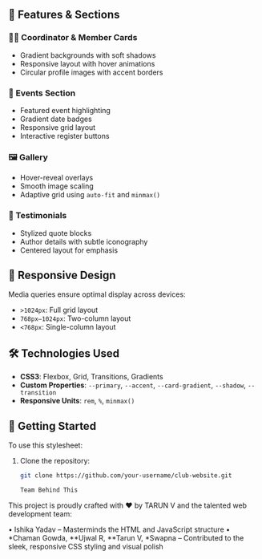 
## 🎨 Features & Sections

### 🧑‍💼 Coordinator & Member Cards
- Gradient backgrounds with soft shadows
- Responsive layout with hover animations
- Circular profile images with accent borders

### 📅 Events Section
- Featured event highlighting
- Gradient date badges
- Responsive grid layout
- Interactive register buttons

### 🖼️ Gallery
- Hover-reveal overlays
- Smooth image scaling
- Adaptive grid using `auto-fit` and `minmax()`

### 💬 Testimonials
- Stylized quote blocks
- Author details with subtle iconography
- Centered layout for emphasis

## 📱 Responsive Design

Media queries ensure optimal display across devices:
- `>1024px`: Full grid layout
- `768px–1024px`: Two-column layout
- `<768px`: Single-column layout

## 🛠️ Technologies Used

- **CSS3**: Flexbox, Grid, Transitions, Gradients
- **Custom Properties**: `--primary`, `--accent`, `--card-gradient`, `--shadow`, `--transition`
- **Responsive Units**: `rem`, `%`, `minmax()`

## 🚀 Getting Started

To use this stylesheet:

1. Clone the repository:
   ```bash
   git clone https://github.com/your-username/club-website.git

   Team Behind This

This project is proudly crafted with ❤ by TARUN V and the talented web development team:

•⁠ ⁠Ishika Yadav – Masterminds the HTML and JavaScript structure •⁠ ⁠*Chaman Gowda, **Ujwal R, **Tarun V, *Swapna – Contributed to the sleek, responsive CSS styling and visual polish
